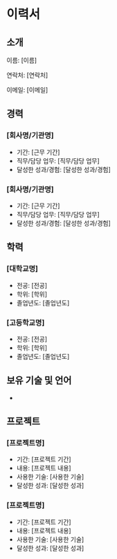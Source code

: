 # 이력서

## 소개

이름: [이름]

연락처: [연락처]

이메일: [이메일]

## 경력

### [회사명/기관명]

- 기간: [근무 기간]
- 직무/담당 업무: [직무/담당 업무]
- 달성한 성과/경험: [달성한 성과/경험]

### [회사명/기관명]

- 기간: [근무 기간]
- 직무/담당 업무: [직무/담당 업무]
- 달성한 성과/경험: [달성한 성과/경험]

## 학력

### [대학교명]

- 전공: [전공]
- 학위: [학위]
- 졸업년도: [졸업년도]

### [고등학교명]

- 전공: [전공]
- 학위: [학위]
- 졸업년도: [졸업년도]

## 보유 기술 및 언어

- [기술/언어]: [숙련도]

## 프로젝트

### [프로젝트명]

- 기간: [프로젝트 기간]
- 내용: [프로젝트 내용]
- 사용한 기술: [사용한 기술]
- 달성한 성과: [달성한 성과]

### [프로젝트명]

- 기간: [프로젝트 기간]
- 내용: [프로젝트 내용]
- 사용한 기술: [사용한 기술]
- 달성한 성과: [달성한 성과]

